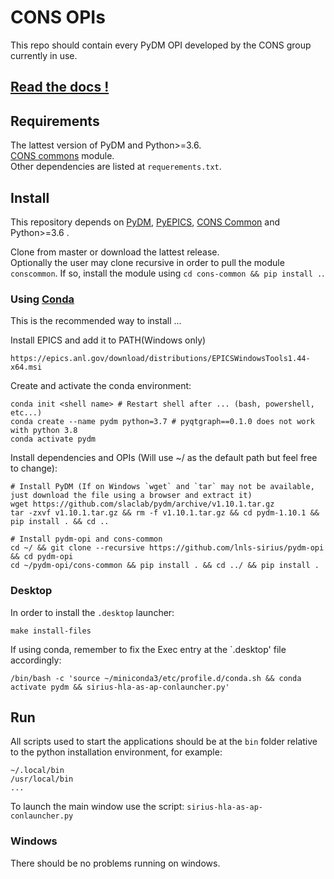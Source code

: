 CONS OPIs
===========

This repo should contain every PyDM OPI developed by the CONS group currently in use.

[Read the docs !](https://lnls-sirius.github.io/pydm-opi/)
----------------------------------------------------------

Requirements
------------
The lattest version of PyDM and Python>=3.6.<br>
[CONS commons](https://github.com/lnls-sirius/cons-common) module.<br>
Other dependencies are listed at `requerements.txt`.<br>

Install
-------
This repository depends on [PyDM](https://github.com/slaclab/pydm),
[PyEPICS](https://github.com/pyepics/pyepics), [CONS Common](https://github.com/lnls-sirius/cons-common) and Python>=3.6 .

Clone from master or download the lattest release.<br>
Optionally the user may clone recursive in order to pull the module `conscommon`. If so, install the module using `cd cons-common && pip install .`.<br>

### Using [Conda](https://docs.conda.io/en/latest/miniconda.html)
This is the recommended way to install ...

Install EPICS and add it to PATH(Windows only)
```
https://epics.anl.gov/download/distributions/EPICSWindowsTools1.44-x64.msi
```

Create and activate the conda environment:
```
conda init <shell name> # Restart shell after ... (bash, powershell, etc...)
conda create --name pydm python=3.7 # pyqtgraph==0.1.0 does not work with python 3.8
conda activate pydm
```

Install dependencies and OPIs (Will use ~/ as the default path but feel free to change):
```
# Install PyDM (If on Windows `wget` and `tar` may not be available, just download the file using a browser and extract it)
wget https://github.com/slaclab/pydm/archive/v1.10.1.tar.gz
tar -zxvf v1.10.1.tar.gz && rm -f v1.10.1.tar.gz && cd pydm-1.10.1 && pip install . && cd ..

# Install pydm-opi and cons-common
cd ~/ && git clone --recursive https://github.com/lnls-sirius/pydm-opi && cd pydm-opi
cd ~/pydm-opi/cons-common && pip install . && cd ../ && pip install .
```

### Desktop
In order to install the `.desktop` launcher:
```
make install-files
```
If using conda, remember to fix the Exec entry at the `.desktop' file accordingly:
``` 
/bin/bash -c 'source ~/miniconda3/etc/profile.d/conda.sh && conda activate pydm && sirius-hla-as-ap-conlauncher.py'
```

Run
---
All scripts used to start the applications should be at the `bin` folder relative to the python installation environment, for example:
```
~/.local/bin
/usr/local/bin
...
```

To launch the main window use the script: `sirius-hla-as-ap-conlauncher.py`

### Windows
There should be no problems running on windows.
